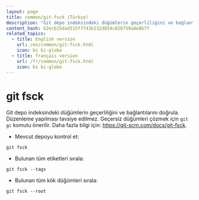 ```yaml
---
layout: page
title: common/git-fsck (Türkçe)
description: "Git depo indeksindeki düğümlerin geçerliliğini ve bağlantılarını doğrula."
content_hash: b2ecb25dad515f7743b232d834c028759a8e8b7f
related_topics:
  - title: English version
    url: /en/common/git-fsck.html
    icon: bi bi-globe
  - title: français version
    url: /fr/common/git-fsck.html
    icon: bi bi-globe
---
```

# git fsck

Git depo indeksindeki düğümlerin geçerliliğini ve bağlantılarını doğrula.
Düzenleme yapılması tavsiye edilmez. Geçersiz düğümleri çözmek için `git gc` komutu önerilir.
Daha fazla bilgi için: <https://git-scm.com/docs/git-fsck>.

- Mevcut depoyu kontrol et:

`git fsck`

- Bulunan tüm etiketleri sırala:

`git fsck --tags`

- Bulunan tüm kök düğümleri sırala:

`git fsck --root`
